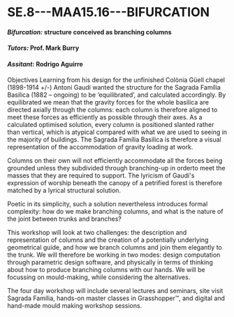# SE.8---MAA15.16---BIFURCATION

#### _Bifurcation:_ structure conceived as branching columns 
#### _Tutors:_ Prof. Mark Burry
#### _Assitant:_ Rodrigo Aguirre 

Objectives
Learning from his design for the unfinished Colònia Güell chapel (1898-1914 +/-) Antoni Gaudí wanted the structure for the Sagrada Família Basilica (1882 – ongoing) to be ‘equilibrated’, and calculated accordingly.  By equilibrated we mean that the gravity forces for the whole basilica are directed axially through the columns: each column is therefore aligned to meet these forces as efficiently as possible through their axes.  As a calculated optimised solution, every column is positioned slanted rather than vertical, which is atypical compared with what we are used to seeing in the majority of buildings. The Sagrada Família Basilica is therefore a visual representation of the accommodation of gravity loading at work.

Columns on their own will not efficiently accommodate all the forces being grounded unless they subdivided through branching-up in orderto meet the masses that they are required to support. The lyricism of Gaudí's expression of worship beneath the canopy of a petrified forest is therefore matched by a lyrical structural solution.

Poetic in its simplicity, such a solution nevertheless introduces formal complexity: how do we make branching columns, and what is
the nature of the joint between trunks and branches?

This workshop will look at two challenges: the description and representation of columns and the creation of a potentially underlying
geometrical guide, and how we branch columns and join them elegantly to the trunk.  We will therefore be working in two modes: design 
computation through parametric design software, and physically in terms of thinking about how to produce branching columns with our 
hands.  We will be focussing on mould-making, while considering the alternatives.

The four day workshop will include several lectures and seminars, site visit Sagrada Família, hands-on master classes in Grasshopper™,
and digital and hand-made mould making workshop sessions.
